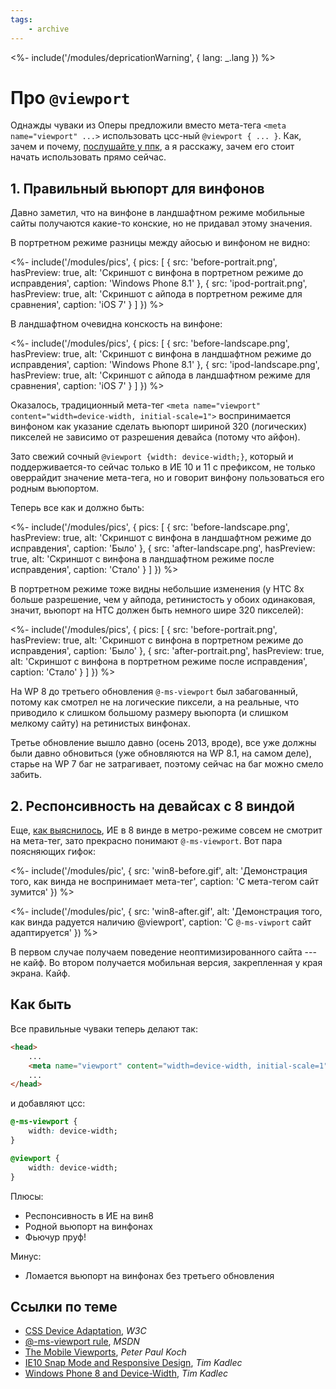 ```yaml
---
tags:
    - archive
---
```


<%-
    include('/modules/depricationWarning', {
        lang: _.lang
    })
%>

# Про `@viewport`

Однажды чуваки из Оперы предложили вместо мета-тега `<meta name="viewport" ...>` использовать цсс-ный `@viewport { ... }`. Как, зачем и почему, [послушайте у ппк](https://vimeo.com/100523275), а я расскажу, зачем его стоит начать использовать прямо сейчас.

## 1. Правильный вьюпорт для винфонов

Давно заметил, что на винфоне в ландшафтном режиме мобильные сайты получаются какие-то конские, но не придавал этому значения.

В портретном режиме разницы между айосью и винфоном не видно:

<%-
    include('/modules/pics', {
        pics: [
            {
                src: 'before-portrait.png',
                hasPreview: true,
                alt: 'Скриншот с винфона в портретном режиме до исправдения',
                caption: 'Windows Phone 8.1'
            },
            {
                src: 'ipod-portrait.png',
                hasPreview: true,
                alt: 'Скриншот с айпода в портретном режиме для сравнения',
                caption: 'iOS 7'
            }
        ]
    })
%>

В ландшафтном очевидна конскость на винфоне:

<%-
    include('/modules/pics', {
        pics: [
            {
                src: 'before-landscape.png',
                hasPreview: true,
                alt: 'Скриншот с винфона в ландшафтном режиме до исправдения',
                caption: 'Windows Phone 8.1'
            },
            {
                src: 'ipod-landscape.png',
                hasPreview: true,
                alt: 'Скриншот с айпода в ландшафтном режиме для сравнения',
                caption: 'iOS 7'
            }
        ]
    })
%>

Оказалось, традиционный мета-тег `<meta name="viewport" content="width=device-width, initial-scale=1">` воспринимается винфоном как указание сделать вьюпорт шириной 320 (логических) пикселей не зависимо от разрешения девайса (потому что айфон).

Зато свежий сочный `@viewport {width: device-width;}`, который и поддерживается-то сейчас только в ИЕ 10 и 11 с префиксом, не только оверрайдит значение мета-тега, но и говорит винфону пользоваться его родным вьюпортом.

Теперь все как и должно быть:

<%-
    include('/modules/pics', {
        pics: [
            {
                src: 'before-landscape.png',
                hasPreview: true,
                alt: 'Скриншот с винфона в ландшафтном режиме до исправдения',
                caption: 'Было'
            },
            {
                src: 'after-landscape.png',
                hasPreview: true,
                alt: 'Скриншот с винфона в ландшафтном режиме после исправдения',
                caption: 'Стало'
            }
        ]
    })
%>

В портретном режиме тоже видны небольшие изменения (у HTC 8x больше разрешение, чем у айпода, ретинистость у обоих одинаковая, значит, вьюпорт на HTC должен быть немного шире 320 пикселей):

<%-
    include('/modules/pics', {
        pics: [
            {
                src: 'before-portrait.png',
                hasPreview: true,
                alt: 'Скриншот с винфона в портретном режиме до исправдения',
                caption: 'Было'
            },
            {
                src: 'after-portrait.png',
                hasPreview: true,
                alt: 'Скриншот с винфона в портретном режиме после исправдения',
                caption: 'Стало'
            }
        ]
    })
%>

На WP 8 до третьего обновления `@-ms-viewport` был забагованный, потому как смотрел не на логические пиксели, а на реальные, что приводило к слишком большому размеру вьюпорта (и слишком мелкому сайту) на ретинистых винфонах.

Третье обновление вышло давно (осень 2013, вроде), все уже должны были давно обновиться (уже обновляются на WP 8.1, на самом деле), старье на WP 7 баг не затрагивает, поэтому сейчас на баг можно смело забить.

## 2. Респонсивность на девайсах с 8 виндой

Еще, [как выяснилось](http://timkadlec.com/2013/01/windows-phone-8-and-device-width/), ИЕ в 8 винде в метро-режиме совсем не смотрит на мета-тег, зато прекрасно понимают `@-ms-viewport`. Вот пара поясняющих гифок:

<%-
    include('/modules/pic', {
        src: 'win8-before.gif',
        alt: 'Демонстрация того, как винда не воспринимает мета-тег',
        caption: 'С мета-тегом сайт зумится'
    })
%>

<%-
    include('/modules/pic', {
        src: 'win8-after.gif',
        alt: 'Демонстрация того, как винда радуется наличию @viewport',
        caption: 'С <code>@-ms-viwport</code> сайт адаптируется'
    })
%>

В первом случае получаем поведение неоптимизированного сайта --- не кайф. Во втором получается мобильная версия, закрепленная у края экрана. Кайф.

## Как быть

Все правильные чуваки теперь делают так:

```html
<head>
    ...
    <meta name="viewport" content="width=device-width, initial-scale=1">
    ...
</head>
```

и добавляют цсс:

```css
@-ms-viewport {
    width: device-width;
}

@viewport {
    width: device-width;
}
```

Плюсы:

- Респонсивность в ИЕ на вин8
- Родной вьюпорт на винфонах
- Фьючур пруф!

Минус:

- Ломается вьюпорт на винфонах без третьего обновления

## Ссылки по теме

- [CSS Device Adaptation](http://dev.w3.org/csswg/css-device-adapt/), *W3C*
- [@-ms-viewport rule](http://msdn.microsoft.com/en-us/library/ie/hh869615%28v%3Dvs.85%29.aspx), *MSDN*
- [The Mobile Viewports](https://vimeo.com/100523275), *Peter Paul Koch*
- [IE10 Snap Mode and Responsive Design](http://timkadlec.com/2012/10/ie10-snap-mode-and-responsive-design/), *Tim Kadlec*
- [Windows Phone 8 and Device-Width](http://timkadlec.com/2013/01/windows-phone-8-and-device-width/), *Tim Kadlec*
